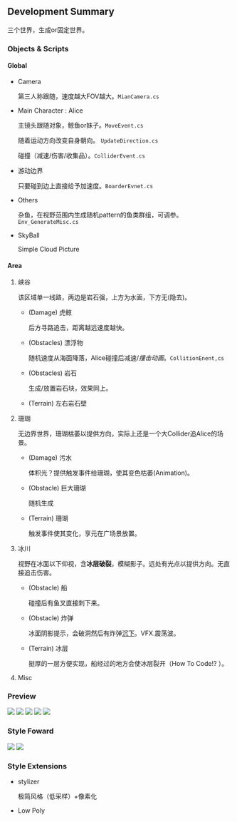 ## Development Summary

三个世界，生成or固定世界。

### Objects & Scripts

#### Global

- Camera

  第三人称跟随，速度越大FOV越大。`MianCamera.cs`

- Main Character : Alice

  主镜头跟随对象，鲸鱼or妹子。`MoveEvent.cs`

  随着运动方向改变自身朝向。 `UpdateDirection.cs`

  碰撞（减速/伤害/收集品）。`ColliderEvent.cs`

- 游动边界

  只要碰到边上直接给予加速度。`BoarderEvnet.cs`

- Others

  杂鱼，在视野范围内生成随机pattern的鱼类群组，可调参。`Env_GenerateMisc.cs`

- SkyBall

  Simple Cloud Picture

#### Area

1. 峡谷

   该区域单一线路，两边是岩石强，上方为水面，下方无(隐去)。

   - (Damage) 虎鲸

     后方寻路追击，距离越远速度越快。

   - (Obstacles) 漂浮物

     随机速度从海面降落，Alice碰撞后减速/*撞击动画*。`CollitionEnent,cs`

   - (Obstacles) 岩石

     生成/放置岩石块，效果同上。

   - (Terrain) 左右岩石壁

2. 珊瑚

   无边界世界，珊瑚枯萎以提供方向，实际上还是一个大Collider追Alice的场景。

   - (Damage) 污水

     体积光？提供触发事件给珊瑚，使其变色枯萎(Animation)。

   - (Obstacle) 巨大珊瑚

     随机生成

   - (Terrain) 珊瑚

     触发事件使其变化，享元在广场景放置。

3. 冰川

   视野在冰面以下仰视，含**冰层破裂**，模糊影子。远处有光点以提供方向。无直接追击伤害。

   - (Obstacle) 船

     碰撞后有鱼叉直接刺下来。

   - (Obstacle) 炸弹

     冰面阴影提示，会破洞然后有炸弹<u>沉下</u>。VFX.震荡波。

   - (Terrain) 冰层

     挺厚的一层方便实现，船经过的地方会使冰层裂开（How To Code!? ）。

4. Misc


### Preview
![](img/ECILA.2019-03-30.21-40-01_1.mp4_20200415_081213.470.jpg)
![](img/ECILA.2019-03-30.21-40-01_1.mp4_20200415_081220.807.jpg)
![](img/ECILA.2019-03-30.21-40-01_1.mp4_20200415_081227.750.jpg)
![](img/ECILA.2019-03-30.21-40-01_1.mp4_20200415_081235.318.jpg)
![](img/Sp_200415_081455.png)


### Style Foward

![](img/prev01.png)
![](img/prev02.png)

### Style Extensions

- stylizer

  极简风格（低采样）+像素化

- Low Poly






